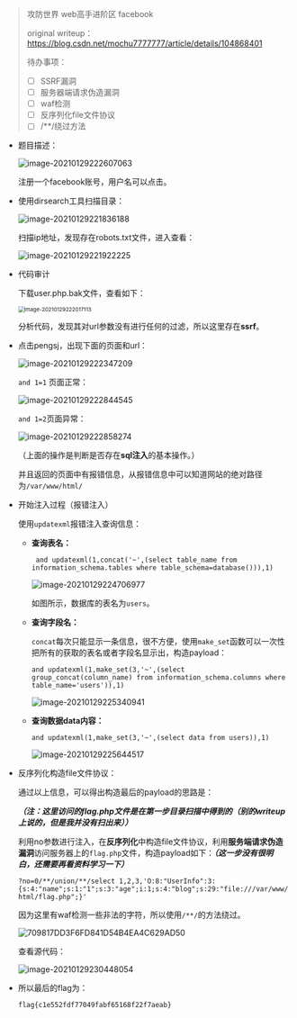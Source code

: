 

> 攻防世界 web高手进阶区 facebook
>
> original writeup：https://blog.csdn.net/mochu7777777/article/details/104868401
>
> 待办事项：
>
> - [ ] SSRF漏洞
> - [ ] 服务器端请求伪造漏洞
> - [ ] waf检测
> - [ ] 反序列化file文件协议
> - [ ] /**/绕过方法

- 题目描述：

  ![image-20210129222607063](images/image-20210129222607063.png)

  注册一个facebook账号，用户名可以点击。

  

- 使用dirsearch工具扫描目录：

  ![image-20210129221836188](images/image-20210129221836188.png)

  扫描ip地址，发现存在robots.txt文件，进入查看：

  ![image-20210129221922225](images/image-20210129221922225.png)

- 代码审计

  下载user.php.bak文件，查看如下：

  <img src="images/image-20210129222017113.png" alt="image-20210129222017113" style="zoom:67%;" />

  分析代码，发现其对url参数没有进行任何的过滤，所以这里存在**ssrf**。

- 点击pengsj，出现下面的页面和url：

  ![image-20210129222347209](images/image-20210129222347209.png)

  `and 1=1` 页面正常：

  ![image-20210129222844545](images/image-20210129222844545.png)

  `and 1=2`页面异常：

  ![image-20210129222858274](images/image-20210129222858274.png)

  （上面的操作是判断是否存在**sql注入**的基本操作。）

  并且返回的页面中有报错信息，从报错信息中可以知道网站的绝对路径为`/var/www/html/`

- 开始注入过程（报错注入）

  使用`updatexml`报错注入查询信息：

  - **查询表名：**

    ` and updatexml(1,concat('~',(select table_name from information_schema.tables where table_schema=database())),1)`

    ![image-20210129224706977](images/image-20210129224706977.png)

    如图所示，数据库的表名为`users`。

  - **查询字段名：**

    `concat`每次只能显示一条信息，很不方便，使用`make_set`函数可以一次性把所有的获取的表名或者字段名显示出，构造payload：

    `and updatexml(1,make_set(3,'~',(select group_concat(column_name) from information_schema.columns where table_name='users')),1)` 

    ![image-20210129225340941](images/image-20210129225340941.png)

  - **查询数据data内容：**

    `and updatexml(1,make_set(3,'~',(select data from users)),1)`

    ![image-20210129225644517](images/image-20210129225644517.png)

- 反序列化构造file文件协议：

  通过以上信息，可以得出构造最后的payload的思路是：

  ***（注：这里访问的flag.php文件是在第一步目录扫描中得到的（别的writeup上说的，但是我并没有扫出来））***

  利用no参数进行注入，在**反序列化**中构造file文件协议，利用**服务端请求伪造漏洞**访问服务器上的`flag.php`文件，构造payload如下：***（这一步没有很明白，还需要再看资料学习一下）***

  `?no=0/**/union/**/select 1,2,3,'O:8:"UserInfo":3:{s:4:"name";s:1:"1";s:3:"age";i:1;s:4:"blog";s:29:"file:///var/www/html/flag.php";}' `

  因为这里有waf检测一些非法的字符，所以使用`/**/`的方法绕过。

  ![709817DD3F6FD841D54B4EA4C629AD50](images/709817DD3F6FD841D54B4EA4C629AD50.png)

  查看源代码：

  ![image-20210129230448054](images/image-20210129230448054.png)

  

- 所以最后的flag为：

  `flag{c1e552fdf77049fabf65168f22f7aeab}`

